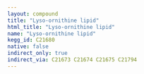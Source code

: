 ```yaml
---
layout: compound
title: "Lyso-ornithine lipid"
html_title: "Lyso-ornithine lipid"
name: "Lyso-ornithine lipid"
kegg_id: C21680
native: false
indirect_only: true
indirect_via: C21673 C21674 C21675 C21794
---
```

